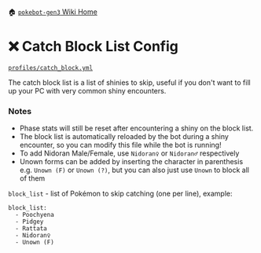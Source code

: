 🏠 [`pokebot-gen3` Wiki Home](../Readme.md)

# ❌ Catch Block List Config

[`profiles/catch_block.yml`](../../modules/config/templates/catch_block.yml)

The catch block list is a list of shinies to skip, useful if you don't want to fill up your PC with very common shiny encounters.

### Notes

- Phase stats will still be reset after encountering a shiny on the block list.
- The block list is automatically reloaded by the bot during a shiny encounter, so you can modify this file while the bot is running!
- To add Nidoran Male/Female, use `Nidoran♀` or `Nidoran♂` respectively
- Unown forms can be added by inserting the character in parenthesis e.g. `Unown (F)` or `Unown (?)`, but you can also just use `Unown` to block all of them

`block_list` - list of Pokémon to skip catching (one per line), example:

```
block_list:
  - Poochyena
  - Pidgey
  - Rattata
  - Nidoran♀
  - Unown (F)
```
